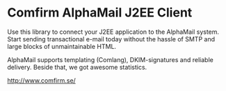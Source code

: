 Comfirm AlphaMail J2EE Client
=======================

Use this library to connect your J2EE application to the AlphaMail system. Start sending transactional e-mail today without the hassle of SMTP and large blocks of unmaintainable HTML.

AlphaMail supports templating (Comlang), DKIM-signatures and reliable delivery. Beside that, we got awesome statistics.

http://www.comfirm.se/